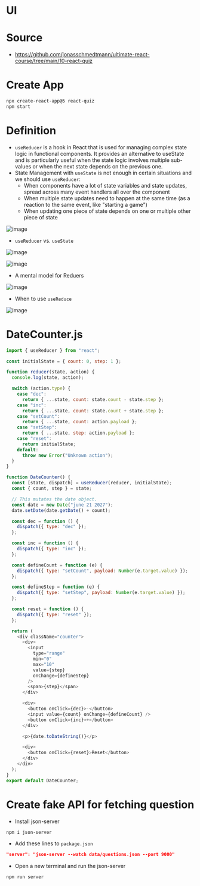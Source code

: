 # UI


# Source
- https://github.com/jonasschmedtmann/ultimate-react-course/tree/main/10-react-quiz

# Create App
```bash
npx create-react-app@5 react-quiz
npm start
```

# Definition
- `useReducer` is a hook in React that is used for managing complex state logic in functional components. It provides an alternative to useState and is particularly useful when the state logic involves multiple sub-values or when the next state depends on the previous one.
- State Management with `useState` is not enough in certain situations and we should use `useReducer`:
  - When components have a lot of state variables and state updates, spread across many event handlers all over the component
  - When multiple state updates need to happen at the same time (as a reaction to the same event, like "starting a game")
  - When updating one piece of state depends on one or multiple other piece of state
 
![image](https://github.com/ehsan-ebadi/React/assets/64855572/7994658b-b915-400b-af6d-7720a912b90d)

- `useReducer` vs. `useState`

![image](https://github.com/ehsan-ebadi/React/assets/64855572/1354d75c-7678-4e62-8e09-445a5e708dfb)

![image](https://github.com/ehsan-ebadi/React/assets/64855572/2be17897-6824-4b48-9386-474aaf17ba5b)

- A mental model for Reduers

![image](https://github.com/ehsan-ebadi/React/assets/64855572/2f16f217-c4cf-4af2-abbc-09e9c1bddd33)

- When to use `useReduce`

![image](https://github.com/ehsan-ebadi/React/assets/64855572/ca17245b-4666-4321-ae33-faead40bb893)


# DateCounter.js
```javascript
import { useReducer } from "react";

const initialState = { count: 0, step: 1 };

function reducer(state, action) {
  console.log(state, action);

  switch (action.type) {
    case "dec":
      return { ...state, count: state.count - state.step };
    case "inc":
      return { ...state, count: state.count + state.step };
    case "setCount":
      return { ...state, count: action.payload };
    case "setStep":
      return { ...state, step: action.payload };
    case "reset":
      return initialState;
    default:
      throw new Error("Unknown action");
  }
}

function DateCounter() {
  const [state, dispatch] = useReducer(reducer, initialState);
  const { count, step } = state;

  // This mutates the date object.
  const date = new Date("june 21 2027");
  date.setDate(date.getDate() + count);

  const dec = function () {
    dispatch({ type: "dec" });
  };

  const inc = function () {
    dispatch({ type: "inc" });
  };

  const defineCount = function (e) {
    dispatch({ type: "setCount", payload: Number(e.target.value) });
  };

  const defineStep = function (e) {
    dispatch({ type: "setStep", payload: Number(e.target.value) });
  };

  const reset = function () {
    dispatch({ type: "reset" });
  };

  return (
    <div className="counter">
      <div>
        <input
          type="range"
          min="0"
          max="10"
          value={step}
          onChange={defineStep}
        />
        <span>{step}</span>
      </div>

      <div>
        <button onClick={dec}>-</button>
        <input value={count} onChange={defineCount} />
        <button onClick={inc}>+</button>
      </div>

      <p>{date.toDateString()}</p>

      <div>
        <button onClick={reset}>Reset</button>
      </div>
    </div>
  );
}
export default DateCounter;
```

# Create fake API for fetching question
- Install json-server
```bash
npm i json-server
```

- Add these lines to `package.json`
```json
"server": "json-server --watch data/questions.json --port 9000"
```

- Open a new terminal and run the json-server
```bash
npm run server
```

